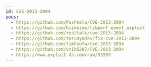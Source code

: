 ```yaml
---
id: CVE-2013-2094
pocs:
  - https://github.com/Pashkela/CVE-2013-2094
  - https://github.com/hiikezoe/libperf_event_exploit
  - https://github.com/realtalk/cve-2013-2094
  - https://github.com/tarunyadav/fix-cve-2013-2094
  - https://github.com/timhsutw/cve-2013-2094
  - https://github.com/vnik5287/CVE-2013-2094
  - https://www.exploit-db.com/raw/33589
---
```

